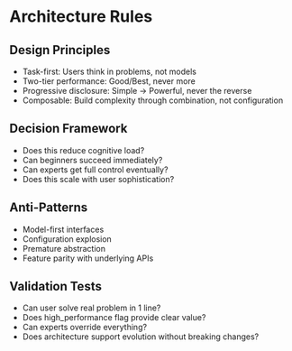 # Architecture Rules

## Design Principles
- Task-first: Users think in problems, not models
- Two-tier performance: Good/Best, never more
- Progressive disclosure: Simple → Powerful, never the reverse
- Composable: Build complexity through combination, not configuration

## Decision Framework
- Does this reduce cognitive load?
- Can beginners succeed immediately?
- Can experts get full control eventually?
- Does this scale with user sophistication?

## Anti-Patterns
- Model-first interfaces
- Configuration explosion
- Premature abstraction
- Feature parity with underlying APIs

## Validation Tests
- Can user solve real problem in 1 line?
- Does high_performance flag provide clear value?
- Can experts override everything?
- Does architecture support evolution without breaking changes?